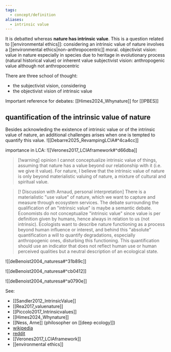 ```yaml
---
tags:
  - concept/definition
aliases:
  - intrinsic value
---
```

It is debatted whereas **nature has intrinsic value**. This is a question related to [[environmental ethics]]: considering an intrinsic value of nature involves a [[environmental ethics|non-anthropocentric]] moral.
objectivist vision: value in nature especially in species due to heritage in evolutionary process (natural historical value) or inherent value
subjectivist vision: anthropogenic value although not anthropocentric

There are three school of thought:
- the subjectivist vision, considering 
- the objectivist vision of intrinsic value 

Important reference for debates:
[[Himes2024_Whynature]] for [[IPBES]]
## quantification of the intrinsic value of nature
Besides acknowleding the existence of intrinsic value or of the intrinsic value of nature, an additional challenges arises when one is tempted to quantify this value.
![[Debarre2025_RevampingLCIA#^4ca4cc]]

importance in LCA: 
![[Verones2017_LCIAframework#^d66dba]]

>[!warning] opinion
> I cannot conceptualize intrinsic value of things, assuming that nature has a value beyond our relationship with it (i.e. we give it value). For nature, I believe that the intrinsic value of nature is only beyond materialistic valuing of nature, a mixture of cultural and spiritual value.


>[! Discussion with Arnaud, personal interpretation]
There is a materialistic "use value" of nature, which we want to capture and measure through ecosystem services. The debate surrounding the qualification of an "intrinsic value" is maybe a semantic debate. Economists do not conceptualize "intrinsic value" since value is per definition given by humans, hence always in relation to us (not intrinsic). Ecologists want to describe nature functioning as a process beyond human influence or interest, and behind this "absolute" quantification a will to quantify degradations, especially anthropogenic ones, disturbing this functioning. This quantification should use an indicator that does not reflect human use or human perceived qualities but a neutral description of an ecological state.

![[deBenoist2004_naturesa#^31b89c]]

![[deBenoist2004_naturesa#^cb0412]]

![[deBenoist2004_naturesa#^a0790e]]

See:
- [[Sandler2012_IntrinsicValue]]
- [[Rea2017_valuenature]]
- [[Piccolo2017_Intrinsicvalues]]
- [[Himes2024_Whynature]]
- [[Ness, Arne]] (philosopher on [[deep ecology]])
- [wikipedia](https://en.wikipedia.org/wiki/Intrinsic_value_(ethics)#Total_intrinsic_value)
- [reddit](https://www.reddit.com/r/askphilosophy/comments/1416hlc/how_could_there_ever_been_such_a_thing_as_an/)
- [[Verones2017_LCIAframework]]
- [[environmental ethics]]